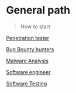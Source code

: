 # General path

> How to start
> 

[Penetration tester ](General_path/Penetrationtester.md)

[Bug Bounty hunters ](General_path/BugBountyhunters.md)

[Malware Analysis ](General_path/MalwareAnalysis.md)

[Software engineer ](General_path/Softwareengineer.md)

[Software Testing ](General_path/SoftwareTesting.md)